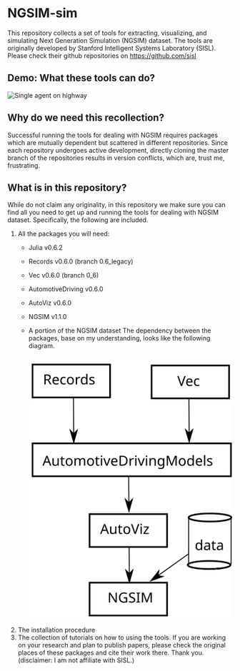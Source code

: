 # NGSIM-sim
This repository collects a set of tools for extracting, visualizing, and simulating Next Generation Simulation (NGSIM) dataset. The tools are originally developed by Stanford Intelligent Systems Laboratory (SISL).  
Please check their github repositories on https://github.com/sisl

## Demo: What these tools can do?
![Single agent on highway](media/single_agent_gail.gif)

## Why do we need this recollection?
Successful running the tools for dealing with NGSIM requires packages which are mutually dependent but scattered in different repositories. Since each repository undergoes active development, directly cloning the master branch of the repositories results in version conflicts, which are, trust me, frustrating.

## What is in this repository?
While do not claim any originality, in this repository we make sure you can find all you need to get up and running the tools for dealing with NGSIM dataset. Specifically, the following are included.
1. All the packages you will need:
    - Julia v0.6.2
    - Records v0.6.0 (branch 0.6_legacy)
    - Vec v0.6.0 (branch 0_6)
    - AutomotiveDriving v0.6.0
    - AutoViz v0.6.0
    - NGSIM v1.1.0
    - A portion of the NGSIM dataset
    The dependency between the packages, base on my understanding, looks like the following diagram. 
    
      ![package-dependency](media/package_dependency.svg)
2. The installation procedure
3. The collection of tutorials on how to using the tools.
If you are working on your research and plan to publish papers, please check the original places of these packages and cite their work there. Thank you. (disclaimer: I am not affiliate with SISL.)



